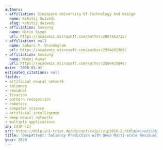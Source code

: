 ```yaml
---
authors:
- affiliation: Singapore University Of Technology And Design
  name: Kshitij Dwivedi
  slug: kshitij_dwivedi
- affiliation: Samsung
  name: Nitin Singh
  url: https://academic.microsoft.com/author/2897463735/
- affiliation: null
  name: Sabari R. Shanmugham
  url: https://academic.microsoft.com/author/2974691989/
- affiliation: Samsung
  name: Manoj Kumar
  url: https://academic.microsoft.com/author/2566425648/
date: '2020-01-01'
estimated_citations: null
fields:
- artificial neural network
- salience
- residual
- fixation
- pattern recognition
- robotics
- computer science
- artificial intelligence
- deep neural networks
- multiple applications
in: CVIP (2)
src: https://dblp.uni-trier.de/db/conf/cvip/cvip2018-2.html#DwivediSSK18
title: 'DeepAttent: Saliency Prediction with Deep Multi-scale Residual Network'
year: 2020
---
```

